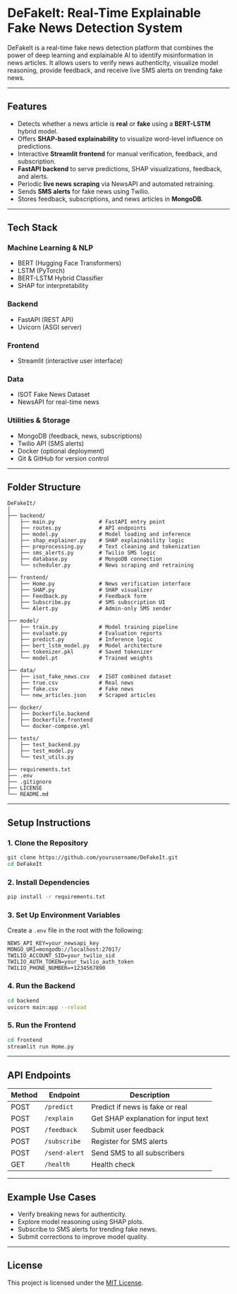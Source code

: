 # DeFakeIt: Real-Time Explainable Fake News Detection System

DeFakeIt is a real-time fake news detection platform that combines the power of deep learning and explainable AI to identify misinformation in news articles. It allows users to verify news authenticity, visualize model reasoning, provide feedback, and receive live SMS alerts on trending fake news.

---

## Features

* Detects whether a news article is **real** or **fake** using a **BERT-LSTM** hybrid model.
* Offers **SHAP-based explainability** to visualize word-level influence on predictions.
* Interactive **Streamlit frontend** for manual verification, feedback, and subscription.
* **FastAPI backend** to serve predictions, SHAP visualizations, feedback, and alerts.
* Periodic **live news scraping** via NewsAPI and automated retraining.
* Sends **SMS alerts** for fake news using Twilio.
* Stores feedback, subscriptions, and news articles in **MongoDB**.

---

## Tech Stack

### Machine Learning & NLP

* BERT (Hugging Face Transformers)
* LSTM (PyTorch)
* BERT-LSTM Hybrid Classifier
* SHAP for interpretability

### Backend

* FastAPI (REST API)
* Uvicorn (ASGI server)

### Frontend

* Streamlit (interactive user interface)

### Data

* ISOT Fake News Dataset
* NewsAPI for real-time news

### Utilities & Storage

* MongoDB (feedback, news, subscriptions)
* Twilio API (SMS alerts)
* Docker (optional deployment)
* Git & GitHub for version control

---

## Folder Structure

```
DeFakeIt/
│
├── backend/                 
│   ├── main.py              # FastAPI entry point
│   ├── routes.py            # API endpoints
│   ├── model.py             # Model loading and inference
│   ├── shap_explainer.py    # SHAP explainability logic
│   ├── preprocessing.py     # Text cleaning and tokenization
│   ├── sms_alerts.py        # Twilio SMS logic
│   ├── database.py          # MongoDB connection
│   └── scheduler.py         # News scraping and retraining
│
├── frontend/                
│   ├── Home.py              # News verification interface
│   ├── SHAP.py              # SHAP visualizer
│   ├── Feedback.py          # Feedback form
│   ├── Subscribe.py         # SMS subscription UI
│   └── Alert.py             # Admin-only SMS sender
│
├── model/                   
│   ├── train.py             # Model training pipeline
│   ├── evaluate.py          # Evaluation reports
│   ├── predict.py           # Inference logic
│   ├── bert_lstm_model.py   # Model architecture
│   ├── tokenizer.pkl        # Saved tokenizer
│   └── model.pt             # Trained weights
│
├── data/                    
│   ├── isot_fake_news.csv   # ISOT combined dataset
│   ├── true.csv             # Real news
│   ├── fake.csv             # Fake news
│   └── new_articles.json    # Scraped articles
│
├── docker/
│   ├── Dockerfile.backend
│   ├── Dockerfile.frontend
│   └── docker-compose.yml
│
├── tests/                   
│   ├── test_backend.py
│   ├── test_model.py
│   └── test_utils.py
│
├── requirements.txt
├── .env
├── .gitignore
├── LICENSE
└── README.md
```

---

## Setup Instructions

### 1. Clone the Repository

```bash
git clone https://github.com/yourusername/DeFakeIt.git
cd DeFakeIt
```

### 2. Install Dependencies

```bash
pip install -r requirements.txt
```

### 3. Set Up Environment Variables

Create a `.env` file in the root with the following:

```
NEWS_API_KEY=your_newsapi_key
MONGO_URI=mongodb://localhost:27017/
TWILIO_ACCOUNT_SID=your_twilio_sid
TWILIO_AUTH_TOKEN=your_twilio_auth_token
TWILIO_PHONE_NUMBER=+1234567890
```

### 4. Run the Backend

```bash
cd backend
uvicorn main:app --reload
```

### 5. Run the Frontend

```bash
cd frontend
streamlit run Home.py
```

---

## API Endpoints

| Method | Endpoint      | Description                         |
| ------ | ------------- | ----------------------------------- |
| POST   | `/predict`    | Predict if news is fake or real     |
| POST   | `/explain`    | Get SHAP explanation for input text |
| POST   | `/feedback`   | Submit user feedback                |
| POST   | `/subscribe`  | Register for SMS alerts             |
| POST   | `/send-alert` | Send SMS to all subscribers         |
| GET    | `/health`     | Health check                        |

---

## Example Use Cases

* Verify breaking news for authenticity.
* Explore model reasoning using SHAP plots.
* Subscribe to SMS alerts for trending fake news.
* Submit corrections to improve model quality.

---

## License

This project is licensed under the [MIT License](LICENSE).
